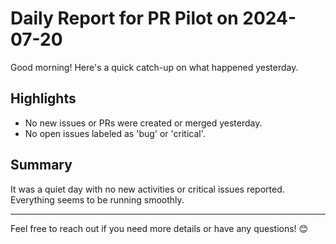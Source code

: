 # Daily Report for PR Pilot on 2024-07-20

Good morning! Here's a quick catch-up on what happened yesterday.

## Highlights
- No new issues or PRs were created or merged yesterday.
- No open issues labeled as 'bug' or 'critical'.

## Summary
It was a quiet day with no new activities or critical issues reported. Everything seems to be running smoothly.

---

Feel free to reach out if you need more details or have any questions! 😊